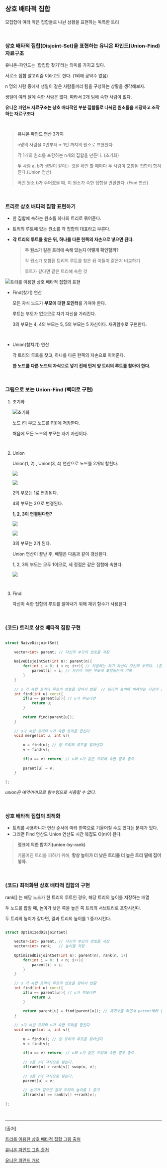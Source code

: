 ## 상호 배타적 집합 

모집합이 여러 작은 집합들로 나뉜 상황을 표현하는 독특한 트리

</br>

### 상호 배타적 집합(Disjoint-Set)을 표현하는 유니온 파인드(Union-Find) 자료구조

유니온-파인드는 '합집합 찾기'라는 의미를 가지고 있다. 

서로소 집합 알고리즘 이라고도 한다. (1외에 공약수 없음)

n 명의 사람 중에서 생일이 같은 사람들끼리 팀을 구성하는 상황을 생각해보자.

생일이 여러 달에 속한 사람은 없다. 따라서 2개 팀에 속한 사람이 없다. 

**유니온 파인드 자료구조는 상호 배타적인 부분 집합들로 나눠진 원소들을 저장하고 조작하는 자료구조다.**

</br>

> **유니온 파인드 연산 3가지**
>
> n명의 사람을 0번부터 n-1번 까지의 원소로 표현한다. 
>
> 각 1개의 원소를 포함하는 n개의 집합을 만든다. (초기화)
>
> 두 사람 a, b가 생일이 같다는 것을 확인 할 때마다 두 사람이 포함된 집합이 합쳐진다.(Union 연산)
>
> 어떤 원소 b가 주어졌을 때, 이 원소가 속한 집합을 반환한다. (Find 연산)

</br>

### 트리로 상호 배타적 집합 표현하기

* 한 집합에 속하는 원소를 하나의 트리로 묶어준다. 

* 트리의 루트에 있는 원소를 각 집합의 대표라고 부른다.

* **각 트리의 루트를 찾은 뒤, 하나를 다른 한쪽의 자손으로 넣으면 된다.** 

  > **두 원소가 같은 트리에 속해 있는지 어떻게 확인할까?**
  >
  > 각 원소가 포함된 트리의 루트를 찾은 뒤 이들이 같은지 비교하기
  >
  > 루트가 같다면 같은 트리에 속한 것

![트리를 이용한 상호 배타적 집합의 표현](https://beenpow.github.io/img/2019-12-31-Jongman-ch25-1-1.png)

* Find(찾기) 연산

  모든 자식 노드가 **부모에 대한 포인터**를 가져야 한다.

  루트는 부모가 없으므로 자기 자신을 가리킨다.

  3의 부모는 4, 4의 부모는 5, 5의 부모는 5 자신이다. 재귀함수로 구현한다. 

  </br>

* Union(합치기) 연산

  각 트리의 루트를 찾고, 하나를 다른 한쪽의 자손으로 이어준다.

  **한 노드를 다른 노드의 자식으로 넣기 전에 먼저 양 트리의 루트를 찾아야 한다.**

</br>

### 그림으로 보는 Union-Find (벡터로 구현)

1. 초기화

   ![초기화](https://t1.daumcdn.net/cfile/tistory/99483E355ADEE80C0B) 

   노드 i의 부모 노드를 P[i]에 저장한다.

   처음에 모든 노드의 부모는 자기 자신이다.

   </br>

2. Union

   Union(1, 2) , Union(3, 4) 연산으로 노드를 2개씩 합친다. 

   ![](https://t1.daumcdn.net/cfile/tistory/99C095335ADEEACA29)

   ![](https://t1.daumcdn.net/cfile/tistory/99C0093A5ADEEAAE28)

   2의 부모는 1로 변경된다. 

   4의 부모는 3으로 변경된다. 

   **1, 2, 3이 연결된다면?**

   ![](https://t1.daumcdn.net/cfile/tistory/999FFA375ADEEBFA09)

   ![](https://t1.daumcdn.net/cfile/tistory/9909CC455ADEEC6228)

   3의 부모는 2가 된다. 

   Union 연산이 끝난 후, 배열은 다음과 같이 갱신된다.

   1, 2, 3의 부모는 모두 1이므로, 세 정점은 같은 집합에 속한다. 

   ![](https://t1.daumcdn.net/cfile/tistory/9998A7435ADEED1733)

   

   </br>

3. Find

   자신이 속한 집합의 루트를 알아내기 위해 재귀 함수가 사용된다. 

</br>

### (코드) 트리로 상호 배타적 집합 구현

```c++
 
struct NaiveDisjointSet{
	
	vector<int> parent; // 자신의 부모의 번호를 저장  
	
	NaiveDisjointSet(int n): parent(n){
		for(int i = 0; i < n; i++){ // 처음에는 자기 자신이 자신의 부모다. (혼자니까)
			parent[i] = i; // 자신이 어떤 부모에 포함됬는지 기록 
		}
	} 
	
	// u 가 속한 트리의 루트의 번호를 찾아서 반환  // 트리의 높이에 비례하는 시간이 걸린다
	int find(int u) const{
		if(u == parent[u]){ // u가 부모라면 
			return u;
		}
		
		return find(parent[u]);
	} 
	
	// u가 속한 트리와 v가 속한 트리를 합친다  
	void merge(int u, int v){
	
		u = find(u); // 양 트리의 루트를 찾아낸다 
		v = find(v);
				
		if(u == v) return; // u와 v가 같은 트리에 속한 경우 종료. 
		
		parent[u] = v; 
	} 
	
}; 
```

*union은 예약어이므로 함수명으로 사용할 수 없다.*

</br>

### 상호 배타적 집합의 최적화 

* 트리를 사용하니까 연산 순서에 따라 한쪽으로 기울어질 수도 있다는 문제가 있다. 
* 그러면 Find 연산도 Union 연산도 시간 복잡도 O(n)이 된다.  

> **랭크에 의한 합치기(union-by-rank)**
>
> 기울어진 트리를 피하기 위해, **항상 높이가 더 낮은 트리를 더 높은 트리 밑에 집어넣자.**

</br>

### (코드) 최적화된 상호 배타적 집합의 구현 

rank[] 는 해당 노드가 한 트리의 루트인 경우, 해당 트리의 높이를 저장하는 배열 

두 노드를 합칠 때, 높이가 낮은 쪽을 높은 쪽 트리의 서브트리로 포함시킨다. 

두 트리의 높이가 같다면, 결과 트리의 높이를 1 증가시킨다. 

```c++

struct OptimizedDisjointSet{
	
	vector<int> parent; // 자신의 부모의 번호를 저장  
	vector<int> rank;   // 높이를 저장  
	
	OptimizedDisjointSet(int n): parent(n), rank(n, 1){
		for(int i = 0; i < n; i++){
			parent[i] = i;
		}
	} 
	
	// u 가 속한 트리의 루트의 번호를 찾아서 반환 
	int find(int u) const{
		if(u == parent[u]){ // u가 부모라면 
			return u;
		}
		
		return parent[u] = find(parent[u]); // 재귀호출 하면서 parent벡터 업데이트
	} 
	
	// u가 속한 트리와 v가 속한 트리를 합친다  
	void merge(int u, int v){
	
		u = find(u); // 양 트리의 루트를 찾아낸다 
		v = find(v);
				
		if(u == v) return; // u와 v가 같은 트리에 속한 경우 종료. 
		
		// v를 u의 자식으로 넣는다. 
		if(rank[u] > rank[v]) swap(u, v); 
		
		// u를 v의 자식으로 넣는다. 
		parent[u] = v; 
		
		// 높이가 같으면 결과 트리의 높이를 1 증가 
		if(rank[u] == rank[v]) ++rank[v];  
	
}; 

```

</br>



------

[출처]

[트리를 이용한 상호 배타적 집합 그림 출처](https://beenpow.github.io/jongman/2019/12/31/Jongman-ch25-1/)

[유니온 파인드 그림 출처](https://brenden.tistory.com/33)

[유니온 파인드 개념](https://www.crocus.co.kr/683)

